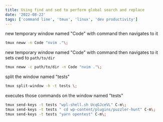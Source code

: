 ```yaml
---
title: Using find and sed to perform global search and replace
date: '2022-08-22'
tags: ['command line', 'tmux', 'linux', 'dev productivity']
---
```


new temporary window named "Code" with command then navigates to it

```bash
tmux neww -n Code "nvim ."\;
```

new temporary window named "Code" with command then navigates to it sets cwd to `path/to/dir`

```bash
tmux neww -c path/to/dir -n Code "nvim ."\;
```

split the window named "tests"

```bash
tmux split-window -h -t tests \;
```

executes those commands on the window named "tests"

```bash
tmux send-keys -t tests "wpl-shell.sh UcqGJceVL" C-m\;
tmux send-keys -t tests " cd wp-content/plugins/puzzler-hunt" C-m\;
tmux send-keys -t tests "yarn opentest" C-m\;
```
